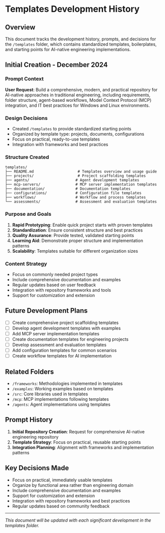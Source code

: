 # Templates Development History

## Overview

This document tracks the development history, prompts, and decisions for the `/templates` folder, which contains standardized templates, boilerplates, and starting points for AI-native engineering implementations.

## Initial Creation - December 2024

### Prompt Context

**User Request**: Build a comprehensive, modern, and practical repository for AI-native approaches in traditional engineering, including requirements, folder structure, agent-based workflows, Model Context Protocol (MCP) integration, and IT best practices for Windows and Linux environments.

### Design Decisions

- Created `/templates` to provide standardized starting points
- Organized by template type: projects, documents, configurations
- Focus on practical, ready-to-use templates
- Integration with frameworks and best practices

### Structure Created

```text
templates/
├── README.md                    # Templates overview and usage guide
├── projects/                    # Project scaffolding templates
├── agents/                     # Agent development templates
├── mcp-servers/                # MCP server implementation templates
├── documentation/              # Documentation templates
├── configurations/             # Configuration file templates
├── workflows/                  # Workflow and process templates
└── assessments/                # Assessment and evaluation templates
```

### Purpose and Goals

1. **Rapid Prototyping**: Enable quick project starts with proven templates
2. **Standardization**: Ensure consistent structure and best practices
3. **Quality Assurance**: Provide tested, validated starting points
4. **Learning Aid**: Demonstrate proper structure and implementation patterns
5. **Scalability**: Templates suitable for different organization sizes

### Content Strategy

- Focus on commonly needed project types
- Include comprehensive documentation and examples
- Regular updates based on user feedback
- Integration with repository frameworks and tools
- Support for customization and extension

## Future Development Plans

- [ ] Create comprehensive project scaffolding templates
- [ ] Develop agent development templates with examples
- [ ] Add MCP server implementation templates
- [ ] Create documentation templates for engineering projects
- [ ] Develop assessment and evaluation templates
- [ ] Add configuration templates for common scenarios
- [ ] Create workflow templates for AI implementation

## Related Folders

- `/frameworks`: Methodologies implemented in templates
- `/examples`: Working examples based on templates
- `/src`: Core libraries used in templates
- `/mcp`: MCP implementations following templates
- `/agents`: Agent implementations using templates

## Prompt History

1. **Initial Repository Creation**: Request for comprehensive AI-native engineering repository
2. **Template Strategy**: Focus on practical, reusable starting points
3. **Integration Planning**: Alignment with frameworks and implementation patterns

## Key Decisions Made

- Focus on practical, immediately usable templates
- Organize by functional area rather than engineering domain
- Include comprehensive documentation and examples
- Support for customization and extension
- Integration with repository frameworks and best practices
- Regular updates based on community feedback

---
*This document will be updated with each significant development in the templates folder.*

